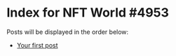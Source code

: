 # Index for NFT World #4953
Posts will be displayed in the order below:

- [Your first post](./001-first.md)

